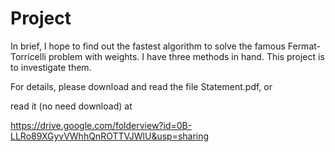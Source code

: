 Project
=======

In brief, I hope to find out the fastest algorithm to solve the famous Fermat-Torricelli problem with weights. 
I have three methods in hand. This project is to investigate them.

For details, please download and read the file Statement.pdf, or 

read it (no need download) at

https://drive.google.com/folderview?id=0B-LLRo89XGyvVWhhQnROTTVJWlU&usp=sharing
